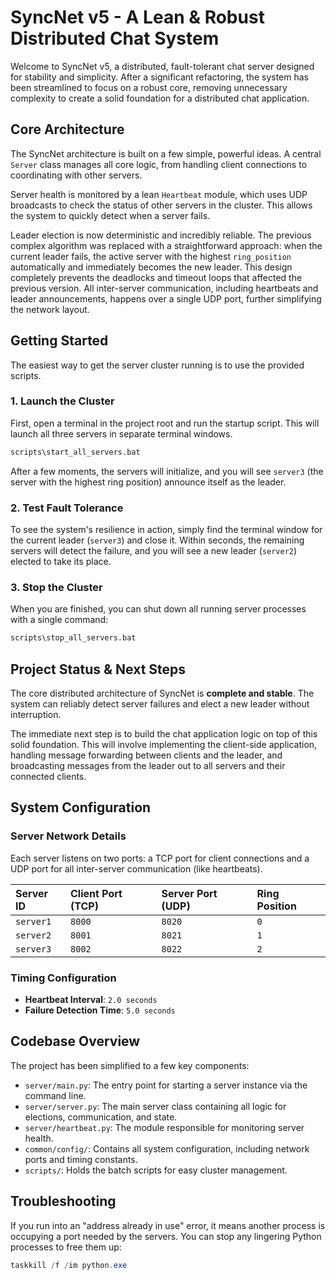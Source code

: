 # SyncNet v5 - A Lean & Robust Distributed Chat System

Welcome to SyncNet v5, a distributed, fault-tolerant chat server designed for stability and simplicity. After a significant refactoring, the system has been streamlined to focus on a robust core, removing unnecessary complexity to create a solid foundation for a distributed chat application.

## Core Architecture

The SyncNet architecture is built on a few simple, powerful ideas. A central `Server` class manages all core logic, from handling client connections to coordinating with other servers.

Server health is monitored by a lean `Heartbeat` module, which uses UDP broadcasts to check the status of other servers in the cluster. This allows the system to quickly detect when a server fails.

Leader election is now deterministic and incredibly reliable. The previous complex algorithm was replaced with a straightforward approach: when the current leader fails, the active server with the highest `ring_position` automatically and immediately becomes the new leader. This design completely prevents the deadlocks and timeout loops that affected the previous version. All inter-server communication, including heartbeats and leader announcements, happens over a single UDP port, further simplifying the network layout.

## Getting Started

The easiest way to get the server cluster running is to use the provided scripts.

### 1. Launch the Cluster
First, open a terminal in the project root and run the startup script. This will launch all three servers in separate terminal windows.

```bash
scripts\start_all_servers.bat
```

After a few moments, the servers will initialize, and you will see `server3` (the server with the highest ring position) announce itself as the leader.

### 2. Test Fault Tolerance
To see the system's resilience in action, simply find the terminal window for the current leader (`server3`) and close it. Within seconds, the remaining servers will detect the failure, and you will see a new leader (`server2`) elected to take its place.

### 3. Stop the Cluster
When you are finished, you can shut down all running server processes with a single command:
```bash
scripts\stop_all_servers.bat
```

## Project Status & Next Steps

The core distributed architecture of SyncNet is **complete and stable**. The system can reliably detect server failures and elect a new leader without interruption.

The immediate next step is to build the chat application logic on top of this solid foundation. This will involve implementing the client-side application, handling message forwarding between clients and the leader, and broadcasting messages from the leader out to all servers and their connected clients.

## System Configuration

### Server Network Details
Each server listens on two ports: a TCP port for client connections and a UDP port for all inter-server communication (like heartbeats).

| Server ID | Client Port (TCP) | Server Port (UDP) | Ring Position |
|:----------|:------------------|:------------------|:--------------|
| `server1` | `8000`            | `8020`            | `0`           |
| `server2` | `8001`            | `8021`            | `1`           |
| `server3` | `8002`            | `8022`            | `2`           |

### Timing Configuration
- **Heartbeat Interval**: `2.0 seconds`
- **Failure Detection Time**: `5.0 seconds`

## Codebase Overview

The project has been simplified to a few key components:

-   `server/main.py`: The entry point for starting a server instance via the command line.
-   `server/server.py`: The main server class containing all logic for elections, communication, and state.
-   `server/heartbeat.py`: The module responsible for monitoring server health.
-   `common/config/`: Contains all system configuration, including network ports and timing constants.
-   `scripts/`: Holds the batch scripts for easy cluster management.

## Troubleshooting

If you run into an "address already in use" error, it means another process is occupying a port needed by the servers. You can stop any lingering Python processes to free them up:

```powershell
taskkill /f /im python.exe
```